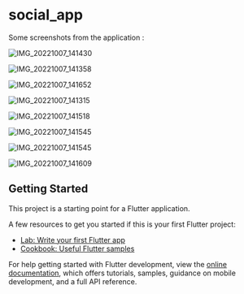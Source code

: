 # social_app

Some screenshots from the application :

![IMG_20221007_141430](https://user-images.githubusercontent.com/114262032/194739580-bf2224fe-611a-480d-9fb7-1b5e4d453ead.jpg)

![IMG_20221007_141358](https://user-images.githubusercontent.com/114262032/194739590-801c9cc7-af31-4397-9e7c-fd4416a48cac.jpg)

![IMG_20221007_141652](https://user-images.githubusercontent.com/114262032/194739628-a2bef6e3-13a8-4264-9a16-5be122dd313a.jpg)


![IMG_20221007_141315](https://user-images.githubusercontent.com/114262032/194739602-52bc1ea4-25d0-40d1-add4-7314e5021b00.jpg)

![IMG_20221007_141518](https://user-images.githubusercontent.com/114262032/194739612-7069714f-f25d-486b-8f86-0fee63247ce3.jpg)

![IMG_20221007_141545](https://user-images.githubusercontent.com/114262032/194739618-b5ba0a88-63d3-4070-bf38-53f59bacc723.jpg)

![IMG_20221007_141545](https://user-images.githubusercontent.com/114262032/194739632-2c1c001b-0fe1-49d3-8045-93789d8f5732.jpg)

![IMG_20221007_141609](https://user-images.githubusercontent.com/114262032/194739635-45965335-a73a-4b6c-9ded-8ffd1e74f1c9.jpg)


## Getting Started

This project is a starting point for a Flutter application.

A few resources to get you started if this is your first Flutter project:

- [Lab: Write your first Flutter app](https://docs.flutter.dev/get-started/codelab)
- [Cookbook: Useful Flutter samples](https://docs.flutter.dev/cookbook)

For help getting started with Flutter development, view the
[online documentation](https://docs.flutter.dev/), which offers tutorials,
samples, guidance on mobile development, and a full API reference.

